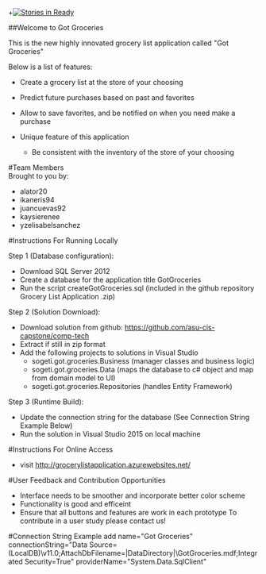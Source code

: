 +[![Stories in Ready](https://badge.waffle.io/asu-cis-capstone/comp-tech.png?label=ready&title=Ready)](https://waffle.io/asu-cis-capstone/comp-tech)

##Welcome to Got Groceries
 
 This is the new highly innovated grocery list application called "Got Groceries"
 
 Below is a list of features:
  - Create a grocery list at the store of your choosing
  - Predict future purchases based on past and favorites
  - Allow to save favorites, and be notified on when you need make a purchase
   
-  Unique feature of this application
    - Be consistent with the inventory of the store of your choosing

 #Team Members    
 Brought to you by: 
 - alator20
 - ikaneris94
 - juancuevas92 
 - kaysierenee
 - yzelisabelsanchez
 
#Instructions For Running Locally

Step 1 (Database configuration):
 - Download SQL Server 2012
 - Create a database for the application title GotGroceries
 - Run the script createGotGroceries.sql (included in the github repository Grocery List Application .zip)
 
 
Step 2 (Solution Download):
 - Download solution from github:  https://github.com/asu-cis-capstone/comp-tech
 - Extract if still in zip format
 - Add the following projects to solutions in Visual Studio
      - sogeti.got.groceries.Business (manager classes and business logic)
      - sogeti.got.groceries.Data  (maps the database to c# object and map from domain model to UI)
      - sogeti.got.groceries.Repositories (handles Entity Framework)

Step 3 (Runtime Build):
 - Update the connection string for the database (See Connection String Example Below)
 - Run the solution in Visual Studio 2015 on local machine
 
#Instructions For Online Access
 - visit http://grocerylistapplication.azurewebsites.net/


#User Feedback and Contribution Opportunities
- Interface needs to be smoother and incorporate better color scheme
- Functionality is good and efficeint
- Ensure that all buttons and features are work in each prototype
To contribute in a user study please contact us!






#Connection String Example
add name="Got Groceries" 
   connectionString="Data Source=(LocalDB)\v11.0;AttachDbFilename=|DataDirectory|\GotGroceries.mdf;Integrated Security=True" 
   providerName="System.Data.SqlClient" 

